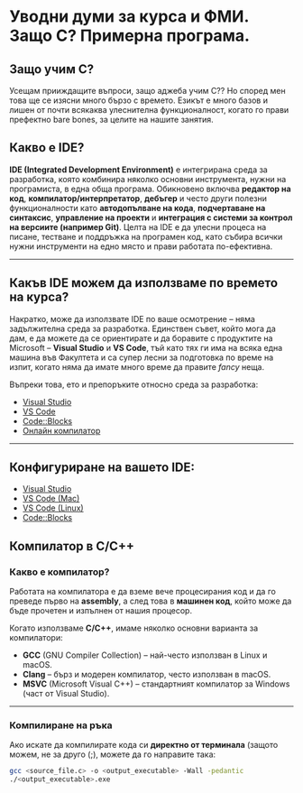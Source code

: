 # Уводни думи за курса и ФМИ. Защо C? Примерна програма.

## Защо учим C?  
Усещам прииждащите въпроси, защо аджеба учим C?? Но според мен това ще се изясни много бързо с времето. Езикът е много базов и лишен от почти всякаква улеснителна функционалност, когато го прави префектно bare bones, за целите на нашите занятия. 

## Какво е IDE?

**IDE (Integrated Development Environment)** е интегрирана среда за разработка, която комбинира няколко основни инструмента, нужни на програмиста, в една обща програма. Обикновено включва **редактор на код**, **компилатор/интерпретатор**, **дебъгер** и често други полезни функционалности като **автодопълване на кода**, **подчертаване на синтаксис**, **управление на проекти** и **интеграция с системи за контрол на версиите (например Git)**. Целта на IDE е да улесни процеса на писане, тестване и поддръжка на програмен код, като събира всички нужни инструменти на едно място и прави работата по-ефективна.

---

## Какъв IDE можем да използваме по времето на курса?

Накратко, може да използвате IDE по ваше осмотрение – няма задължителна среда за разработка. Единствен съвет, 
който мога да дам, е да можете да се ориентирате и да боравите с продуктите на Microsoft – **Visual Studio** и **VS Code**, тъй като тях 
ги има на всяка една машина във Факултета и са супер лесни за подготовка по време на изпит, когато няма да имате много време да 
правите *fancy* неща.

Въпреки това, ето и препоръките относно среда за разработка:
- [Visual Studio](https://visualstudio.microsoft.com/)
- [VS Code](https://code.visualstudio.com/download)
- [Code::Blocks](https://www.codeblocks.org/downloads/)
- [Онлайн компилатор](https://www.onlinegdb.com/online_c_compiler)

---

## Конфигуриране на вашето IDE:

- [Visual Studio](https://learn.microsoft.com/en-us/visualstudio/install/install-visual-studio?view=vs-2022)  
- [VS Code (Mac)](https://code.visualstudio.com/docs/setup/mac)  
- [VS Code (Linux)](https://code.visualstudio.com/docs/cpp/config-linux)  
- [Code::Blocks](https://codeforwin.org/c-programming/create-compile-run-c-program-using-codeblocks)  

## Компилатор в C/C++

### Какво е компилатор?  

Работата на компилатора е да вземе вече процесирания код и да го преведе първо на **assembly**, а след това в **машинен код**, който може да бъде прочетен и изпълнен от нашия процесор.  

Когато използваме **C/C++**, имаме няколко основни варианта за компилатори:  
- **GCC** (GNU Compiler Collection) – най-често използван в Linux и macOS.  
- **Clang** – бърз и модерен компилатор, често използван в macOS.  
- **MSVC** (Microsoft Visual C++) – стандартният компилатор за Windows (част от Visual Studio).  

---

### Компилиране на ръка

Ако искате да компилирате кода си **директно от терминала** (защото можем, не за друго (;), можете да го направите така:

```bash
gcc <source_file.c> -o <output_executable> -Wall -pedantic
./<output_executable>.exe
